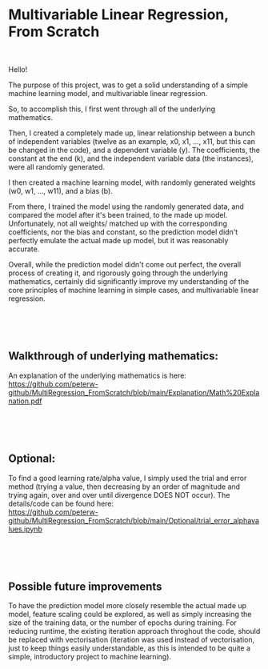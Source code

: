 # Multivariable Linear Regression, From Scratch

<br>

Hello!

The purpose of this project, was to get a solid understanding of a simple machine learning model, and multivariable linear regression.

So, to accomplish this, I first went through all of the underlying mathematics. 

Then, I created a completely made up, linear relationship between a bunch of independent variables (twelve as an example, x0, x1, ..., x11, but this can be changed in the code), and a dependent variable (y). The coefficients, the constant at the end (k), and the independent variable data (the instances), were all randomly generated. 

I then created a machine learning model, with randomly generated weights (w0, w1, ..., w11), and a bias (b). 

From there, I trained the model using the randomly generated data, and compared the model after it's been trained, to the made up model. Unfortunately, not all weights/ matched up with the corresponding coefficients, nor the bias and constant, so the prediction model didn't perfectly emulate the actual made up model, but it was reasonably accurate.

Overall, while the prediction model didn't come out perfect, the overall process of creating it, and rigorously going through the underlying mathematics, certainly did significantly improve my understanding of the core principles of machine learning in simple cases, and multivariable linear regression.


<br>
<br>
<br>

## Walkthrough of underlying mathematics:
An explanation of the underlying mathematics is here: <br>
https://github.com/peterw-github/MultiRegression_FromScratch/blob/main/Explanation/Math%20Explanation.pdf


<br>
<br>
<br>

## Optional:
To find a good learning rate/alpha value, I simply used the trial and error method (trying a value, then decreasing by an order of magnitude and trying again, over and over until divergence DOES NOT occur). The details/code can be found here: <br>
https://github.com/peterw-github/MultiRegression_FromScratch/blob/main/Optional/trial_error_alphavalues.ipynb


<br>
<br>
<br>


## Possible future improvements
To have the prediction model more closely resemble the actual made up model, feature scaling could be explored, as well as simply increasing the size of the training data, or the number of epochs during training. For reducing runtime, the existing iteration approach throghout the code, should be replaced with vectorisation (iteration was used instead of vectorisation, just to keep things easily understandable, as this is intended to be quite a simple, introductory project to machine learning).



